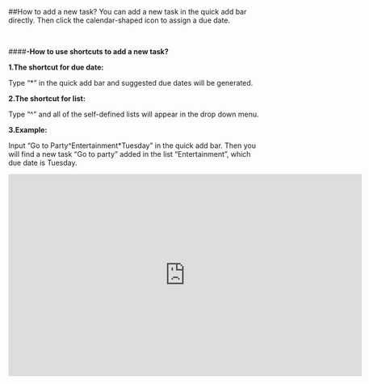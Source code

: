 ##How to add a new task?
You can add a new task in the quick add bar directly. Then click the calendar-shaped icon to assign a due date.

<br />

####**-How to use shortcuts to add a new task?**

**1.The shortcut for due date:**

Type “*” in the quick add bar and suggested due dates will be generated. 


**2.The shortcut for list:**

Type “^” and all of the self-defined lists will appear in the drop down menu.


**3.Example:**

Input “Go to Party^Entertainment*Tuesday” in the quick add bar. Then you will find a new task “Go to party” added in the list “Entertainment”, which due date is Tuesday.


<iframe width="700" height="400" src="https://www.youtube.com/embed/RYv8Lz9t89M?list=PLbWRKVi0_aTH4wo0Z2kCuMy7RHV7t9onw" frameborder="0" allowfullscreen></iframe>
